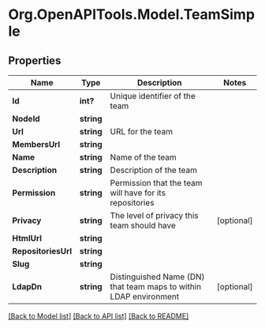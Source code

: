 # Org.OpenAPITools.Model.TeamSimple

## Properties

Name | Type | Description | Notes
------------ | ------------- | ------------- | -------------
**Id** | **int?** | Unique identifier of the team | 
**NodeId** | **string** |  | 
**Url** | **string** | URL for the team | 
**MembersUrl** | **string** |  | 
**Name** | **string** | Name of the team | 
**Description** | **string** | Description of the team | 
**Permission** | **string** | Permission that the team will have for its repositories | 
**Privacy** | **string** | The level of privacy this team should have | [optional] 
**HtmlUrl** | **string** |  | 
**RepositoriesUrl** | **string** |  | 
**Slug** | **string** |  | 
**LdapDn** | **string** | Distinguished Name (DN) that team maps to within LDAP environment | [optional] 

[[Back to Model list]](../README.md#documentation-for-models) [[Back to API list]](../README.md#documentation-for-api-endpoints) [[Back to README]](../README.md)

